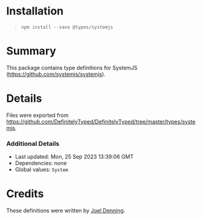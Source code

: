 # Installation
> `npm install --save @types/systemjs`

# Summary
This package contains type definitions for SystemJS (https://github.com/systemjs/systemjs).

# Details
Files were exported from https://github.com/DefinitelyTyped/DefinitelyTyped/tree/master/types/systemjs.

### Additional Details
 * Last updated: Mon, 25 Sep 2023 13:39:06 GMT
 * Dependencies: none
 * Global values: `System`

# Credits
These definitions were written by [Joel Denning](https://github.com/joeldenning).
